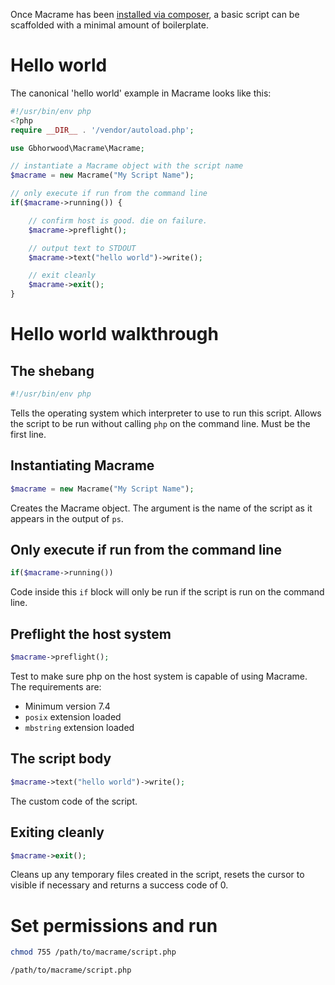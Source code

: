 Once Macrame has been [installed via composer](01_Installation.md), a basic script can be scaffolded with a minimal amount of boilerplate. 

# Hello world
The canonical 'hello world' example in Macrame looks like this:

```PHP
#!/usr/bin/env php 
<?php
require __DIR__ . '/vendor/autoload.php';

use Gbhorwood\Macrame\Macrame;

// instantiate a Macrame object with the script name
$macrame = new Macrame("My Script Name");

// only execute if run from the command line
if($macrame->running()) {

    // confirm host is good. die on failure.
    $macrame->preflight();

    // output text to STDOUT
    $macrame->text("hello world")->write();

    // exit cleanly
    $macrame->exit();
}
```

# Hello world walkthrough

## The shebang
```PHP
#!/usr/bin/env php 
```
Tells the operating system which interpreter to use to run this script. Allows the script to be run without calling `php` on the command line. Must be the first line.

## Instantiating Macrame
```PHP
$macrame = new Macrame("My Script Name");
```
Creates the Macrame object. The argument is the name of the script as it appears in the output of `ps`.

## Only execute if run from the command line
```PHP
if($macrame->running())
```
Code inside this `if` block will only be run if the script is run on the command line.

## Preflight the host system
```PHP
$macrame->preflight();
```
Test to make sure php on the host system is capable of using Macrame. The requirements are:

* Minimum version 7.4
* `posix` extension loaded
* `mbstring` extension loaded

## The script body
```PHP
$macrame->text("hello world")->write();
```
The custom code of the script.

            
## Exiting cleanly
```PHP
$macrame->exit();
```
Cleans up any temporary files created in the script, resets the cursor to visible if necessary and returns a success code of 0.

# Set permissions and run

```BASH
chmod 755 /path/to/macrame/script.php
```

```BASH
/path/to/macrame/script.php
```


